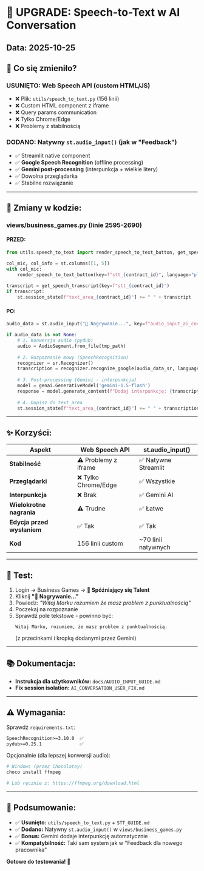 # 🎤 UPGRADE: Speech-to-Text w AI Conversation

## Data: 2025-10-25

## 🔄 **Co się zmieniło?**

### **USUNIĘTO:** Web Speech API (custom HTML/JS)
- ❌ Plik: `utils/speech_to_text.py` (156 linii)
- ❌ Custom HTML component z iframe
- ❌ Query params communication
- ❌ Tylko Chrome/Edge
- ❌ Problemy z stabilnością

### **DODANO:** Natywny `st.audio_input()` (jak w "Feedback")
- ✅ Streamlit native component
- ✅ **Google Speech Recognition** (offline processing)
- ✅ **Gemini post-processing** (interpunkcja + wielkie litery)
- ✅ Dowolna przeglądarka
- ✅ Stabilne rozwiązanie

---

## 📝 **Zmiany w kodzie:**

### **views/business_games.py** (linie 2595-2690)

#### **PRZED:**
```python
from utils.speech_to_text import render_speech_to_text_button, get_speech_transcript

col_mic, col_info = st.columns([1, 5])
with col_mic:
    render_speech_to_text_button(key=f"stt_{contract_id}", language="pl-PL")
    
transcript = get_speech_transcript(key=f"stt_{contract_id}")
if transcript:
    st.session_state[f"text_area_{contract_id}"] += " " + transcript
```

#### **PO:**
```python
audio_data = st.audio_input("🎤 Nagrywanie...", key=f"audio_input_ai_conv_{contract_id}")

if audio_data is not None:
    # 1. Konwersja audio (pydub)
    audio = AudioSegment.from_file(tmp_path)
    
    # 2. Rozpoznanie mowy (SpeechRecognition)
    recognizer = sr.Recognizer()
    transcription = recognizer.recognize_google(audio_data_sr, language="pl-PL")
    
    # 3. Post-processing (Gemini - interpunkcja)
    model = genai.GenerativeModel('gemini-1.5-flash')
    response = model.generate_content(f"Dodaj interpunkcję: {transcription}")
    
    # 4. Dopisz do text_area
    st.session_state[f"text_area_{contract_id}"] += " " + transcription
```

---

## ✨ **Korzyści:**

| Aspekt | Web Speech API | st.audio_input() |
|--------|----------------|------------------|
| **Stabilność** | ⚠️ Problemy z iframe | ✅ Natywne Streamlit |
| **Przeglądarki** | ❌ Tylko Chrome/Edge | ✅ Wszystkie |
| **Interpunkcja** | ❌ Brak | ✅ Gemini AI |
| **Wielokrotne nagrania** | ⚠️ Trudne | ✅ Łatwe |
| **Edycja przed wysłaniem** | ✅ Tak | ✅ Tak |
| **Kod** | 156 linii custom | ~70 linii natywnych |

---

## 🧪 **Test:**

1. Login → Business Games → **💬 Spóźniający się Talent**
2. Kliknij **"🎤 Nagrywanie..."**
3. Powiedz: _"Witaj Marku rozumiem że masz problem z punktualnością"_
4. Poczekaj na rozpoznanie
5. Sprawdź pole tekstowe - powinno być:
   ```
   Witaj Marku, rozumiem, że masz problem z punktualnością.
   ```
   (z przecinkami i kropką dodanymi przez Gemini)

---

## 📚 **Dokumentacja:**

- **Instrukcja dla użytkowników:** `docs/AUDIO_INPUT_GUIDE.md`
- **Fix session isolation:** `AI_CONVERSATION_USER_FIX.md`

---

## ⚠️ **Wymagania:**

Sprawdź `requirements.txt`:
```txt
SpeechRecognition>=3.10.0  ✅
pydub>=0.25.1              ✅
```

Opcjonalnie (dla lepszej konwersji audio):
```bash
# Windows (przez Chocolatey)
choco install ffmpeg

# Lub ręcznie z: https://ffmpeg.org/download.html
```

---

## 🎯 **Podsumowanie:**

- ✅ **Usunięto:** `utils/speech_to_text.py` + `STT_GUIDE.md`
- ✅ **Dodano:** Natywny `st.audio_input()` w `views/business_games.py`
- ✅ **Bonus:** Gemini dodaje interpunkcję automatycznie
- ✅ **Kompatybilność:** Taki sam system jak w "Feedback dla nowego pracownika"

**Gotowe do testowania! 🚀**
